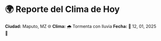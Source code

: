 # 🌍 Reporte del Clima de Hoy

**Ciudad:** Maputo, MZ 🌐
**Clima:** 🌧️ Tormenta con lluvia
**Fecha:** 📅 12, 01, 2025 🚀
